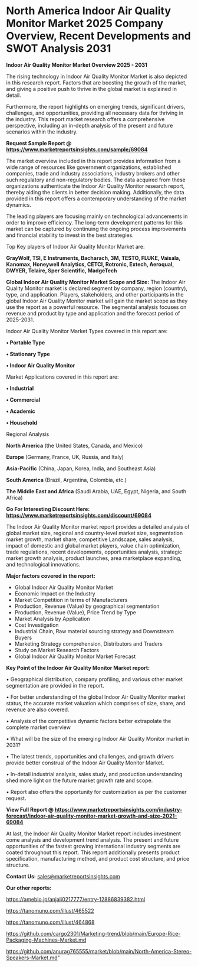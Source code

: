 # North America Indoor Air Quality Monitor Market 2025 Company Overview, Recent Developments and SWOT Analysis 2031

<Strong> Indoor Air Quality Monitor Market Overview 2025 - 2031</strong>

The rising technology in Indoor Air Quality Monitor Market is also depicted in this research report. Factors that are boosting the growth of the market, and giving a positive push to thrive in the global market is explained in detail.

Furthermore, the report highlights on emerging trends, significant drivers, challenges, and opportunities, providing all necessary data for thriving in the industry. This report market research offers a comprehensive perspective, including an in-depth analysis of the present and future scenarios within the industry.

<strong>Request Sample Report @ <a href=https://www.marketreportsinsights.com/sample/69084>https://www.marketreportsinsights.com/sample/69084</a></strong>

The market overview included in this report provides information from a wide range of resources like government organizations, established companies, trade and industry associations, industry brokers and other such regulatory and non-regulatory bodies. The data acquired from these organizations authenticate the Indoor Air Quality Monitor research report, thereby aiding the clients in better decision making. Additionally, the data provided in this report offers a contemporary understanding of the market dynamics.

The leading players are focusing mainly on technological advancements in order to improve efficiency. The long-term development patterns for this market can be captured by continuing the ongoing process improvements and financial stability to invest in the best strategies.

Top Key players of Indoor Air Quality Monitor Market are:

<strong>GrayWolf, TSI, E Instruments, Bacharach, 3M, TESTO, FLUKE, Vaisala, Kanomax, Honeywell Analytics, CETCI, Rotronic, Extech, Aeroqual, DWYER, Telaire, Sper Scientific, MadgeTech</strong>

<strong><b>Global Indoor Air Quality Monitor Market Scope and Size:</b></strong>
The Indoor Air Quality Monitor market is declared segment by company, region (country), type, and application. Players, stakeholders, and other participants in the global Indoor Air Quality Monitor market will gain the market scope as they use the report as a powerful resource. The segmental analysis focuses on revenue and product by type and application and the forecast period of 2025-2031.

Indoor Air Quality Monitor Market Types covered in this report are:

<strong>• Portable Type

• Stationary Type

• Indoor Air Quality Monitor</strong>

Market Applications covered in this report are:

<strong>• Industrial

• Commercial

• Academic

• Household</strong> 

Regional Analysis

<strong>North America</strong> (the United States, Canada, and Mexico)

<strong>Europe</strong> (Germany, France, UK, Russia, and Italy)

<strong>Asia-Pacific</strong> (China, Japan, Korea, India, and Southeast Asia)

<strong>South America</strong> (Brazil, Argentina, Colombia, etc.)

<strong>The Middle East and Africa</strong> (Saudi Arabia, UAE, Egypt, Nigeria, and South Africa)

<strong>Go For Interesting Discount Here: <a href=https://www.marketreportsinsights.com/discount/69084>https://www.marketreportsinsights.com/discount/69084</a></strong>

The Indoor Air Quality Monitor market report provides a detailed analysis of global market size, regional and country-level market size, segmentation market growth, market share, competitive Landscape, sales analysis, impact of domestic and global market players, value chain optimization, trade regulations, recent developments, opportunities analysis, strategic market growth analysis, product launches, area marketplace expanding, and technological innovations.

<strong><b>Major factors covered in the report:</b></strong>
<ul>
  <li>Global Indoor Air Quality Monitor Market </li>
  <li>Economic Impact on the Industry</li>
  <li>Market Competition in terms of Manufacturers</li>
  <li>Production, Revenue (Value) by geographical segmentation</li>
  <li>Production, Revenue (Value), Price Trend by Type</li>
  <li>Market Analysis by Application</li>
  <li>Cost Investigation</li>
  <li>Industrial Chain, Raw material sourcing strategy and Downstream Buyers</li>
  <li>Marketing Strategy comprehension, Distributors and Traders</li>
  <li>Study on Market Research Factors</li>
  <li>Global Indoor Air Quality Monitor Market Forecast</li>
</ul>

<strong><b>Key Point of the Indoor Air Quality Monitor Market report:</b></strong>

• Geographical distribution, company profiling, and various other market segmentation are provided in the report.

• For better understanding of the global Indoor Air Quality Monitor market status, the accurate market valuation which comprises of size, share, and revenue are also covered.

• Analysis of the competitive dynamic factors better extrapolate the complete market overview

• What will be the size of the emerging Indoor Air Quality Monitor market in 2031?

• The latest trends, opportunities and challenges, and growth drivers provide better construal of the Indoor Air Quality Monitor Market.

• In-detail industrial analysis, sales study, and production understanding shed more light on the future market growth rate and scope.

• Report also offers the opportunity for customization as per the customer request.

<strong><b>View Full Report @ <a href=https://www.marketreportsinsights.com/industry-forecast/indoor-air-quality-monitor-market-growth-and-size-2021-69084>https://www.marketreportsinsights.com/industry-forecast/indoor-air-quality-monitor-market-growth-and-size-2021-69084</a></b></strong>


At last, the Indoor Air Quality Monitor Market report includes investment come analysis and development trend analysis. The present and future opportunities of the fastest growing international industry segments are coated throughout this report. This report additionally presents product specification, manufacturing method, and product cost structure, and price structure.

<strong>Contact Us:</strong>
sales@marketreportsinsights.com

<strong>Our other reports:</strong>

<a href=https://ameblo.jp/anjali0217777/entry-12886839382.html>https://ameblo.jp/anjali0217777/entry-12886839382.html</a>

<a href=https://tanomuno.com/illust/465522>https://tanomuno.com/illust/465522</a>

<a href=https://tanomuno.com/illust/464868>https://tanomuno.com/illust/464868</a>

<a href=https://github.com/cargo2301/Marketing-trend/blob/main/Europe-Rice-Packaging-Machines-Market.md>https://github.com/cargo2301/Marketing-trend/blob/main/Europe-Rice-Packaging-Machines-Market.md</a>

<a href=https://github.com/anurag765555/market/blob/main/North-America-Stereo-Speakers-Market.md>https://github.com/anurag765555/market/blob/main/North-America-Stereo-Speakers-Market.md</a>"
